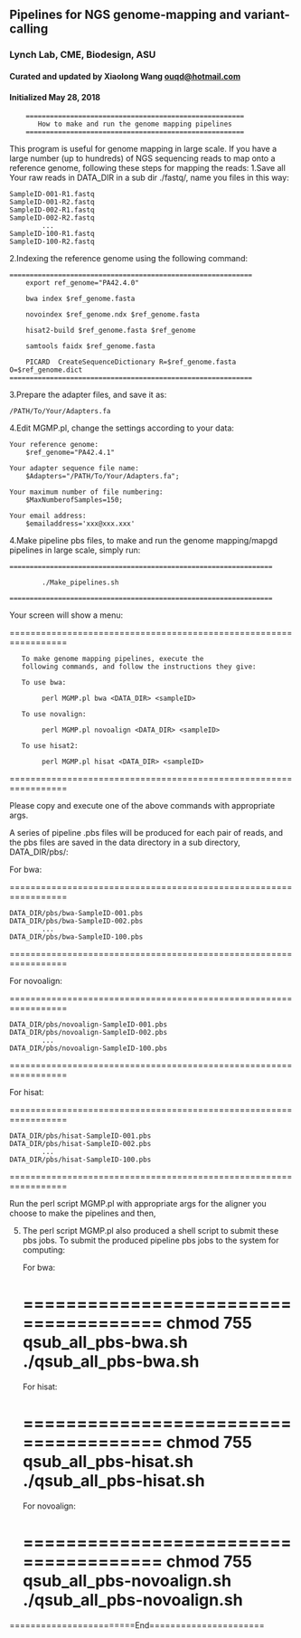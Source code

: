 ## Pipelines for NGS genome-mapping and variant-calling 
### Lynch Lab, CME, Biodesign, ASU 
#### Curated and updated by Xiaolong Wang <ouqd@hotmail.com>
#### Initialized May 28, 2018


		======================================================
		   How to make and run the genome mapping pipelines  
		======================================================

This program is useful for genome mapping in large scale. If you have a large number (up to hundreds) of NGS sequencing reads to map onto a reference genome, following these steps for mapping the reads:
1.Save all Your raw reads in DATA_DIR in a sub dir ./fastq/, name you files in this way: 

	SampleID-001-R1.fastq
	SampleID-001-R2.fastq
	SampleID-002-R1.fastq
	SampleID-002-R2.fastq
			...
	SampleID-100-R1.fastq
	SampleID-100-R2.fastq

2.Indexing the reference genome using the following command:

	============================================================
		export ref_genome="PA42.4.0"
		
		bwa index $ref_genome.fasta 
		
		novoindex $ref_genome.ndx $ref_genome.fasta 
		
		hisat2-build $ref_genome.fasta $ref_genome

		samtools faidx $ref_genome.fasta
		
		PICARD  CreateSequenceDictionary R=$ref_genome.fasta O=$ref_genome.dict
	============================================================
	
3.Prepare the adapter files, and save it as:
	
	/PATH/To/Your/Adapters.fa

4.Edit MGMP.pl, change the settings according to your data:

	Your reference genome: 
		$ref_genome="PA42.4.1"
		
	Your adapter sequence file name: 
		$Adapters="/PATH/To/Your/Adapters.fa";
		
	Your maximum number of file numbering: 
		$MaxNumberofSamples=150;
	
	Your email address: 
		$emailaddress='xxx@xxx.xxx'
	
4.Make pipeline pbs files, to make and run the genome mapping/mapgd pipelines in large scale, simply run:

	=================================================================
  
 			./Make_pipelines.sh
			
	=================================================================
  
 Your screen will show a menu:

  =================================================================
                                                                 
       To make genome mapping pipelines, execute the 
       following commands, and follow the instructions they give:    
                                                                 
       To use bwa:              				  
                                                                 
			perl MGMP.pl bwa <DATA_DIR> <sampleID>
                                                                 
       To use novalign:          				  
                                                                 
			perl MGMP.pl novoalign <DATA_DIR> <sampleID>
                                                                 
       To use hisat2:            				  
                                                                 
			perl MGMP.pl hisat <DATA_DIR> <sampleID>
                                                                 
  =================================================================
  
Please copy and execute one of the above commands with appropriate args.
	
A series of pipeline .pbs files will be produced for each pair of reads, 
and the pbs files are saved in the data directory in a sub directory, DATA_DIR/pbs/:

For bwa:

=================================================================

	DATA_DIR/pbs/bwa-SampleID-001.pbs
	DATA_DIR/pbs/bwa-SampleID-002.pbs
			...
	DATA_DIR/pbs/bwa-SampleID-100.pbs
	
  =================================================================

For novoalign:
	
  =================================================================
  
	DATA_DIR/pbs/novoalign-SampleID-001.pbs
	DATA_DIR/pbs/novoalign-SampleID-002.pbs
			...
	DATA_DIR/pbs/novoalign-SampleID-100.pbs

  =================================================================

For hisat:
	
  =================================================================
  
	DATA_DIR/pbs/hisat-SampleID-001.pbs
	DATA_DIR/pbs/hisat-SampleID-002.pbs
			...
	DATA_DIR/pbs/hisat-SampleID-100.pbs
	
  =================================================================
	

Run the  perl script MGMP.pl with appropriate args for the aligner you choose to make the pipelines and then, 

5. The perl script MGMP.pl also produced a shell script to submit these pbs jobs.
To submit the produced pipeline pbs jobs to the system for computing:
	
	For bwa:

	======================================
		chmod 755 qsub_all_pbs-bwa.sh
		./qsub_all_pbs-bwa.sh
	======================================

	For hisat:
	
	======================================
		chmod 755 qsub_all_pbs-hisat.sh
		./qsub_all_pbs-hisat.sh
	======================================

	For novoalign:

	======================================
		chmod 755 qsub_all_pbs-novoalign.sh
		./qsub_all_pbs-novoalign.sh
	======================================

========================End======================
